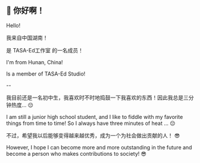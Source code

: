 ## 👋 你好啊！
Hello!

我来自中国湖南！

是 TASA-Ed工作室 的一名成员！

I'm from Hunan, China!

Is a member of TASA-Ed Studio!

--

我目前还是一名初中生，我喜欢时不时地捣鼓一下我喜欢的东西！因此我总是三分钟热度… 😔

I am still a junior high school student, and I like to fiddle with my favorite things from time to time! So I always have three minutes of heat … 😔

不过，希望我以后能够变得越来越优秀，成为一个为社会做出贡献的人！ 😎

However, I hope I can become more and more outstanding in the future and become a person who makes contributions to society! 😎